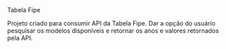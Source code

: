 Tabela Fipe

Projeto criado para consumir API da Tabela Fipe.
Dar a opção do usuário pesquisar os modelos disponíveis e retornar os anos e valores retornados pela API.
